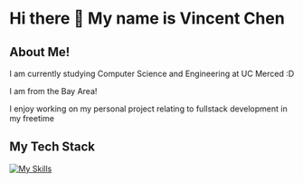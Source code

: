 <h1> Hi there 👋 My name is Vincent Chen </h1>

## About Me!
<p> I am currently studying Computer Science and Engineering at UC Merced :D</p>
<p> I am from the Bay Area! </p>
<p> I enjoy working on my personal project relating to fullstack development in my freetime </p>

## My Tech Stack
[![My Skills](https://skillicons.dev/icons?i=js,html,css,react,python,mongo,express,nodejs,tailwind,vite,cpp)](https://skillicons.dev)
<!--
**Vchen7629/Vchen7629** is a ✨ _special_ ✨ repository because its `README.md` (this file) appears on your GitHub profile.

Here are some ideas to get you started:

- 🔭 I’m currently working on ...
- 🌱 I’m currently learning ...
- 👯 I’m looking to collaborate on ...
- 🤔 I’m looking for help with ...
- 💬 Ask me about ...
- 📫 How to reach me: ...
- 😄 Pronouns: ...
- ⚡ Fun fact: ...
-->
